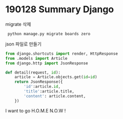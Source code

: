 # 190128 Summary Django



migrate 삭제

```sqlite
 python manage.py migrate boards zero
```



json 파일로 만들기

```python
from django.shortcuts import render, HttpResponse
from .models import Article
from django.http import JsonResponse

def detail(request, id):
    article = Article.objects.get(id=id)
    return JsonResponse({
        'id':article.id,
        'title':article.title, 
        'content': article.content,
    })
```

I want to go H.O.M.E N.O.W !